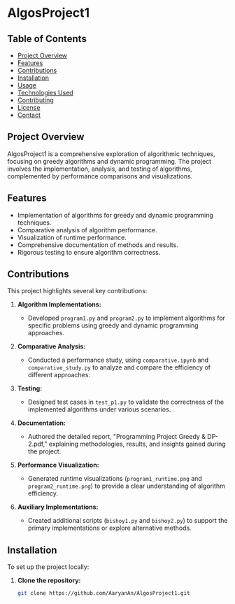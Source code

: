 # AlgosProject1

## Table of Contents
- [Project Overview](#project-overview)
- [Features](#features)
- [Contributions](#contributions)
- [Installation](#installation)
- [Usage](#usage)
- [Technologies Used](#technologies-used)
- [Contributing](#contributing)
- [License](#license)
- [Contact](#contact)

## Project Overview
AlgosProject1 is a comprehensive exploration of algorithmic techniques, focusing on greedy algorithms and dynamic programming. The project involves the implementation, analysis, and testing of algorithms, complemented by performance comparisons and visualizations.

## Features
- Implementation of algorithms for greedy and dynamic programming techniques.
- Comparative analysis of algorithm performance.
- Visualization of runtime performance.
- Comprehensive documentation of methods and results.
- Rigorous testing to ensure algorithm correctness.

## Contributions
This project highlights several key contributions:
1. **Algorithm Implementations:**
   - Developed `program1.py` and `program2.py` to implement algorithms for specific problems using greedy and dynamic programming approaches.

2. **Comparative Analysis:**
   - Conducted a performance study, using `comparative.ipynb` and `comparative_study.py` to analyze and compare the efficiency of different approaches.

3. **Testing:**
   - Designed test cases in `test_p1.py` to validate the correctness of the implemented algorithms under various scenarios.

4. **Documentation:**
   - Authored the detailed report, "Programming Project Greedy & DP-2.pdf," explaining methodologies, results, and insights gained during the project.

5. **Performance Visualization:**
   - Generated runtime visualizations (`program1_runtime.png` and `program2_runtime.png`) to provide a clear understanding of algorithm efficiency.

6. **Auxiliary Implementations:**
   - Created additional scripts (`bishoy1.py` and `bishoy2.py`) to support the primary implementations or explore alternative methods.

## Installation
To set up the project locally:
1. **Clone the repository:**
   ```bash
   git clone https://github.com/AaryanAn/AlgosProject1.git
